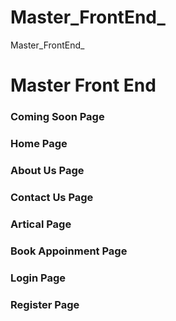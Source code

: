 # Master_FrontEnd_
Master_FrontEnd_


# Master Front End 

### Coming Soon Page 
### Home Page
### About Us Page
### Contact Us Page
### Artical Page
### Book Appoinment Page
### Login Page
### Register Page
